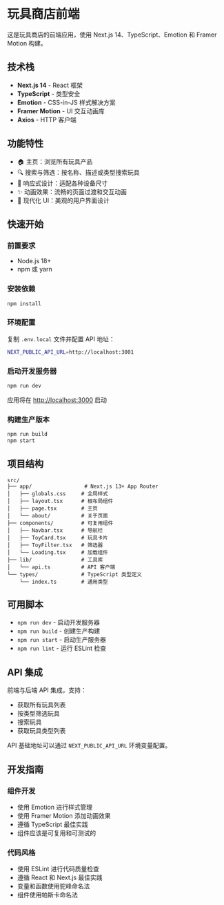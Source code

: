 # 玩具商店前端

这是玩具商店的前端应用，使用 Next.js 14、TypeScript、Emotion 和 Framer Motion 构建。

## 技术栈

- **Next.js 14** - React 框架
- **TypeScript** - 类型安全
- **Emotion** - CSS-in-JS 样式解决方案
- **Framer Motion** - UI 交互动画库
- **Axios** - HTTP 客户端

## 功能特性

- 🏠 主页：浏览所有玩具产品
- 🔍 搜索与筛选：按名称、描述或类型搜索玩具
- 📱 响应式设计：适配各种设备尺寸
- ✨ 动画效果：流畅的页面过渡和交互动画
- 🎨 现代化 UI：美观的用户界面设计

## 快速开始

### 前置要求

- Node.js 18+ 
- npm 或 yarn

### 安装依赖

```bash
npm install
```

### 环境配置

复制 `.env.local` 文件并配置 API 地址：

```bash
NEXT_PUBLIC_API_URL=http://localhost:3001
```

### 启动开发服务器

```bash
npm run dev
```

应用将在 [http://localhost:3000](http://localhost:3000) 启动

### 构建生产版本

```bash
npm run build
npm start
```

## 项目结构

```
src/
├── app/                 # Next.js 13+ App Router
│   ├── globals.css     # 全局样式
│   ├── layout.tsx      # 根布局组件
│   ├── page.tsx        # 主页
│   └── about/          # 关于页面
├── components/         # 可复用组件
│   ├── Navbar.tsx      # 导航栏
│   ├── ToyCard.tsx     # 玩具卡片
│   ├── ToyFilter.tsx   # 筛选器
│   └── Loading.tsx     # 加载组件
├── lib/                # 工具库
│   └── api.ts          # API 客户端
└── types/              # TypeScript 类型定义
    └── index.ts        # 通用类型
```

## 可用脚本

- `npm run dev` - 启动开发服务器
- `npm run build` - 创建生产构建
- `npm run start` - 启动生产服务器
- `npm run lint` - 运行 ESLint 检查

## API 集成

前端与后端 API 集成，支持：

- 获取所有玩具列表
- 按类型筛选玩具
- 搜索玩具
- 获取玩具类型列表

API 基础地址可以通过 `NEXT_PUBLIC_API_URL` 环境变量配置。

## 开发指南

### 组件开发

- 使用 Emotion 进行样式管理
- 使用 Framer Motion 添加动画效果
- 遵循 TypeScript 最佳实践
- 组件应该是可复用和可测试的

### 代码风格

- 使用 ESLint 进行代码质量检查
- 遵循 React 和 Next.js 最佳实践
- 变量和函数使用驼峰命名法
- 组件使用帕斯卡命名法
